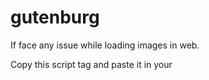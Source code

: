 # gutenburg

If face any issue while loading images in web.

Copy this script tag and paste it in your <head>

 <script type="text/javascript">
    window.flutterWebRenderer = "html";
  </script>
